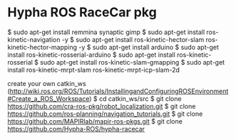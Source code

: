 # Hypha ROS RaceCar pkg

$ sudo apt-get install remmina synaptic gimp
$ sudo apt-get install ros-kinetic-navigation -y
$ sudo apt-get install ros-kinetic-hector-slam ros-kinetic-hector-mapping -y
$ sudo apt-get install arduino
$ sudo apt-get install ros-kinetic-rosserial-arduino
$ sudo apt-get install ros-kinetic-rosserial
$ sudo apt-get install ros-kinetic-slam-gmapping 
$ sudo apt-get install ros-kinetic-mrpt-slam ros-kinetic-mrpt-icp-slam-2d


create your own catkin_ws (http://wiki.ros.org/ROS/Tutorials/InstallingandConfiguringROSEnvironment#Create_a_ROS_Workspace)
$ cd catkin_ws/src
$ git clone https://github.com/cra-ros-pkg/robot_localization.git
$ git clone https://github.com/ros-planning/navigation_tutorials.git
$ git clone https://github.com/MAPIRlab/mapir-ros-pkgs.git
$ git clone https://github.com/Hypha-ROS/hypha-racecar 
